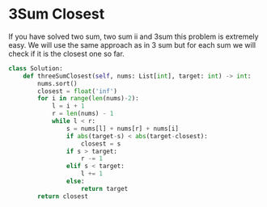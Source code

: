 # 3Sum Closest
If you have solved two sum, two sum ii and 3sum this problem is extremely easy. We will use the same approach as in 3 sum but for each sum we will check if it is the closest one so far.
```python
class Solution:
    def threeSumClosest(self, nums: List[int], target: int) -> int:
        nums.sort()
        closest = float('inf')
        for i in range(len(nums)-2):
            l = i + 1
            r = len(nums) - 1
            while l < r:
                s = nums[l] + nums[r] + nums[i]
                if abs(target-s) < abs(target-closest):
                    closest = s
                if s > target:
                    r -= 1
                elif s < target:
                    l += 1
                else:
                    return target
        return closest
```
